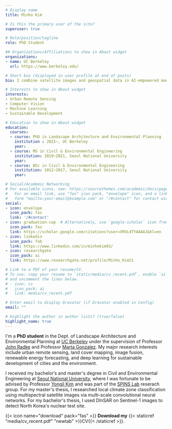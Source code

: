 ```yaml
---
# Display name
title: Minho Kim

# Is this the primary user of the site?
superuser: true

# Role/position/tagline
role: PhD Student

## Organizations/Affiliations to show in About widget
organizations:
- name: UC Berkeley
  url: https://www.berkeley.edu/

# Short bio (displayed in user profile at end of posts)
bio: I combine satellite images and geospatial data in AI-empowered models for sustainable development and smart city applications.

# Interests to show in About widget
interests:
- Urban Remote Sensing
- Computer Vision
- Machine Learning
- Sustainable Development

# Education to show in About widget
education:
  courses:
  - course: PhD in Landscape Architecture and Environmental Planning
    institution : 2021~, UC Berkeley
    year:
  - course: MS in Civil & Environmental Engineering
    institution: 2019~2021, Seoul National University
    year:
  - course: BSc in Civil & Environmental Engineering
    institution: 2012~2017, Seoul National University
    year:

# Social/Academic Networking
# For available icons, see: https://sourcethemes.com/academic/docs/page-builder/#icons
#   For an email link, use "fas" icon pack, "envelope" icon, and a link in the
#   form "mailto:your-email@example.com" or "/#contact" for contact widget.
social:
- icon: envelope
  icon_pack: fas
  link: '/#contact'
- icon: graduation-cap  # Alternatively, use `google-scholar` icon from `ai` icon pack
  icon_pack: fas
  link: https://scholar.google.com/citations?user=VRVL4TYAAAAJ&hl=en
- icon: linkedin
  icon_pack: fab
  link: https://www.linkedin.com/in/minhokim93/
- icon: researchgate
  icon_pack: ai
  link: https://www.researchgate.net/profile/Minho_Kim21

# Link to a PDF of your resume/CV.
# To use: copy your resume to `static/media/cv_recent.pdf`, enable `ai` icons in `params.toml`,
# and uncomment the lines below.
# - icon: cv
#   icon_pack: ai
#   link: media/cv_recent.pdf

# Enter email to display Gravatar (if Gravatar enabled in Config)
email: ""

# Highlight the author in author lists? (true/false)
highlight_name: true
---
```

I'm a **PhD student** in the Dept. of Landscape Architecture and Environmental Planning at [UC Berkeley](https://ced.berkeley.edu/academics/landscape-architecture-environmental-planning/) under the supervision of Professor [John Radke](https://ced.berkeley.edu/ced/faculty-staff/john-radke) and Professor [Marta Gonzalez](https://ced.berkeley.edu/ced/faculty-staff/marta-gonzalez). My major research interests include urban remote sensing, land cover mapping, image fusion, renewable energy forecasting, and deep learning for sustainable development of cities and the environment.

I received my bachelor’s and master's degree in Civil and Environmental Engineering at [Seoul National University](https://en.snu.ac.kr/index.html), where I was fortunate to be advised by Professor [Yongil Kim](https://www.researchgate.net/profile/Yongil_Kim) and was part of the [SPINS Lab](http://spins.snu.ac.kr/) reserach group. For my master's thesis, I researched local climate zone classification using multispectral satellite images via multi-scale convolutional neural networks. For my bachelor's thesis, I used DInSAR on Sentinel-1 images to detect North Korea's nuclear test site.


{{< icon name="download" pack="fas" >}} **Download my** {{< staticref "media/cv_recent.pdf" "newtab" >}}CV{{< /staticref >}}.
